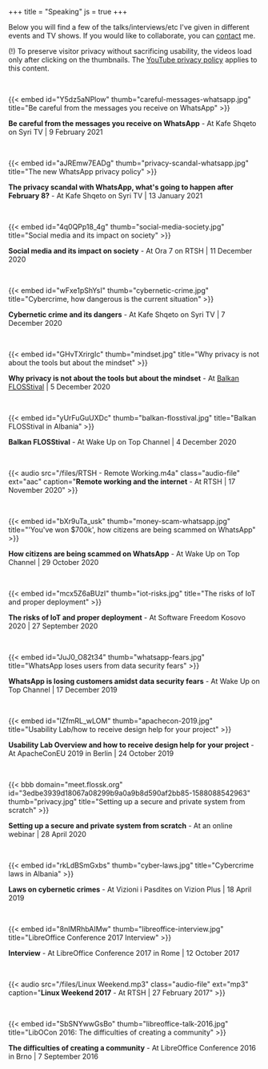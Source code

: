 +++
title = "Speaking"
js = true
+++

Below you will find a few of the talks/interviews/etc I've given in different events and TV shows. If you would like to collaborate, you can [contact](/about#contact) me.

(!) To preserve visitor privacy without sacrificing usability, the videos load only after clicking on the thumbnails. The [YouTube privacy policy](https://policies.google.com/privacy "Google Privacy Policy applies here") applies to this content.

<br />

{{< embed id="Y5dz5aNPlow" thumb="careful-messages-whatsapp.jpg" title="Be careful from the messages you receive on WhatsApp" >}}

**Be careful from the messages you receive on WhatsApp** - At Kafe Shqeto on Syri TV | 9 February 2021

<br />

{{< embed id="aJREmw7EADg" thumb="privacy-scandal-whatsapp.jpg" title="The new WhatsApp privacy policy" >}}

**The privacy scandal with WhatsApp, what's going to happen after February 8?** - At Kafe Shqeto on Syri TV | 13 January 2021

<br />

{{< embed id="4q0QPp18_4g" thumb="social-media-society.jpg" title="Social media and its impact on society" >}}

**Social media and its impact on society** - At Ora 7 on RTSH | 11 December 2020

<br />

{{< embed id="wFxe1pShYsI" thumb="cybernetic-crime.jpg" title="Cybercrime, how dangerous is the current situation" >}}

**Cybernetic crime and its dangers** - At Kafe Shqeto on Syri TV | 7 December 2020

<br />

{{< embed id="GHvTXrirgIc" thumb="mindset.jpg" title="Why privacy is not about the tools but about the mindset" >}}

**Why privacy is not about the tools but about the mindset** - At [Balkan FLOSStival](http://balkanflosstival.cc) | 5 December 2020

<br />

{{< embed id="yUrFuGuUXDc" thumb="balkan-flosstival.jpg" title="Balkan FLOSStival in  Albania" >}}

**Balkan FLOSStival** - At Wake Up on Top Channel | 4 December 2020

<br />

{{< audio src="/files/RTSH - Remote Working.m4a" class="audio-file" ext="aac" caption="**Remote working and the internet** - At RTSH | 17 November 2020" >}}

<br />

{{< embed id="bXr9uTa_usk" thumb="money-scam-whatsapp.jpg" title="'You've won $700k', how citizens are being scammed on WhatsApp" >}}

**How citizens are being scammed on WhatsApp** - At Wake Up on Top Channel | 29 October 2020

<br />

{{< embed id="mcx5Z6aBUzI" thumb="iot-risks.jpg" title="The risks of IoT and proper deployment" >}}

**The risks of IoT and proper deployment** - At Software Freedom Kosovo 2020 | 27 September 2020

<br />

{{< embed id="JuJ0_O82t34" thumb="whatsapp-fears.jpg" title="WhatsApp loses users from data security fears" >}}

**WhatsApp is losing customers amidst data security fears** - At Wake Up on Top Channel | 17 December 2019

<br />

{{< embed id="IZfmRL_wLOM" thumb="apachecon-2019.jpg" title="Usability Lab/how to receive design help for your project" >}}

**Usability Lab Overview and how to receive design help for your project** - At ApacheConEU 2019 in Berlin | 24 October 2019

<br />

{{< bbb domain="meet.flossk.org" id="3edbe3939d18067a08299b9a0a9b8d590af2bb85-1588088542963" thumb="privacy.jpg" title="Setting up a secure and private system from scratch" >}}

**Setting up a secure and private system from scratch** - At an online webinar | 28 April 2020

<br />

{{< embed id="rkLdBSmGxbs" thumb="cyber-laws.jpg" title="Cybercrime laws in Albania" >}}

**Laws on cybernetic crimes** - At Vizioni i Pasdites on Vizion Plus | 18 April 2019

<br />

{{< embed id="8nIMRhbAIMw" thumb="libreoffice-interview.jpg" title="LibreOffice Conference 2017 Interview" >}}

**Interview** - At LibreOffice Conference 2017 in Rome | 12 October 2017

<br />

{{< audio src="/files/Linux Weekend.mp3" class="audio-file" ext="mp3" caption="**Linux Weekend 2017** - At RTSH | 27 February 2017" >}}

<br />

{{< embed id="SbSNYwwGsBo" thumb="libreoffice-talk-2016.jpg" title="LibOCon 2016: The difficulties of creating a community" >}}

**The difficulties of creating a community** - At LibreOffice Conference 2016 in Brno | 7 September 2016